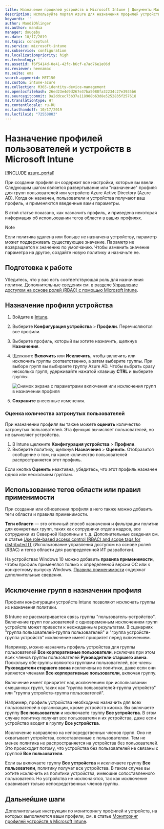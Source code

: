 ```yaml
---
title: Назначение профилей устройств в Microsoft Intune | Документы Майкрософт
description: Используйте портал Azure для назначения профилей устройств и политик пользователям и устройствам. Сведения об исключении групп из назначения профилей в Microsoft Intune.
keywords: ''
author: MandiOhlinger
ms.author: mandia
manager: dougeby
ms.date: 10/17/2019
ms.topic: conceptual
ms.service: microsoft-intune
ms.subservice: configuration
ms.localizationpriority: high
ms.technology: ''
ms.assetid: f6f5414d-0e41-42fc-b6cf-e7ad76e1e06d
ms.reviewer: heenamac
ms.suite: ems
search.appverid: MET150
ms.custom: intune-azure
ms.collection: M365-identity-device-management
ms.openlocfilehash: 26ed23e4d9d267e37ba5088fa32234c27e3935b6
ms.sourcegitcommit: 9a2ddcec73b37a118908b63d8e5252835f257618
ms.translationtype: HT
ms.contentlocale: ru-RU
ms.lasthandoff: 10/17/2019
ms.locfileid: "72550803"
---
```

# <a name="assign-user-and-device-profiles-in-microsoft-intune"></a>Назначение профилей пользователей и устройств в Microsoft Intune

[!INCLUDE [azure_portal](../includes/azure_portal.md)]

При создании профиля он содержит все настройки, которые вы ввели. Следующим шагом является развертывание или "назначение" профиля для групп пользователей или устройств Azure Active Directory (Azure AD). Когда он назначен, пользователи и устройства получают ваш профиль, и применяются введенные вами параметры.

В этой статье показано, как назначить профиль, и приведена некоторая информация об использовании тегов области в ваших профилях.

> [!NOTE]  
> Если политика удалена или больше не назначена устройству, параметр может поддерживать существующее значение. Параметр не возвращается к значению по умолчанию. Чтобы изменить значение параметра на другое, создайте новую политику и назначьте ее.

## <a name="before-you-begin"></a>Подготовка к работе

Убедитесь, что у вас есть соответствующая роль для назначения политик. Дополнительные сведения см. в разделе [Управление доступом на основе ролей (RBAC) с помощью Microsoft Intune](../fundamentals/role-based-access-control.md).

## <a name="assign-a-device-profile"></a>Назначение профиля устройства

1. Войдите в [Intune](https://go.microsoft.com/fwlink/?linkid=2090973).
2. Выберите **Конфигурация устройства** > **Профили**. Перечисляются все профили.
3. Выберите профиль, который вы хотите назначить, щелкнув **Назначения**.
4. Щелкните **Включить** или **Исключить**, чтобы включить или исключить группы соответственно, а затем выберите группы. При выборе групп вы выбираете группу Azure AD. Чтобы выбрать сразу несколько групп, удерживайте нажатой клавишу **CTRL** и выберите группы.

    ![Снимок экрана с параметрами включения или исключения групп в назначении профиля](./media/device-profile-assign/group-include-exclude.png)

5. **Сохраните** внесенные изменения.

### <a name="evaluate-how-many-users-are-targeted"></a>Оценка количества затронутых пользователей

При назначении профиля вы также можете **оценить** количество затронутых пользователей. Эта функция вычисляет пользователей, но не вычисляет устройства.

1. В Intune щелкните **Конфигурация устройства** > **Профили**.
2. Выберите политику, щелкнув **Назначения** > **Оценить**. Отобразится сообщение о том, на какое количество пользователей распространяется этот профиль.

Если кнопка **Оценить** неактивна, убедитесь, что этот профиль назначен одной или нескольким группам.

## <a name="use-scope-tags-or-applicability-rules"></a>Использование тегов области или правил применимости

При создании или обновлении профиля в него также можно добавить теги области и правила применимости.

**Теги области** — это отличный способ назначения и фильтрации политик для конкретных групп, таких как сотрудники отдела кадров, все сотрудники из Северной Каролины и т. д. Дополнительные сведения см. в статье [Use role-based access control (RBAC) and scope tags for distributed IT](../fundamentals/scope-tags.md) (Использование управления доступом на основе ролей (RBAC) и тегов области для распределенной ИТ разработки).

На устройствах Windows 10 можно добавить **правила применимости**, чтобы профиль применялся только к определенной версии ОС или к конкретному выпуску Windows. [Правила применимости](device-profile-create.md#applicability-rules) содержат дополнительные сведения.

## <a name="exclude-groups-from-a-profile-assignment"></a>Исключение групп в назначении профиля

Профили конфигурации устройств Intune позволяют исключать группы из назначения политики.

В Intune не рассматривается связь группы "пользователь-устройство". Включение групп пользователей с одновременным исключением групп устройств может привести к неожиданным результатам. В сценариях "группа пользователей-группа пользователей" и "группа устройств-группа устройств" исключение имеет приоритет перед включением.

Например, можно назначить профиль устройства для группы пользователей **Все корпоративные пользователи**, исключив при этом всех членов группы пользователей **Руководители старшего звена**. Поскольку обе группы являются группами пользователей, все члены **Руководители старшего звена** исключены из политики, даже если они являются членами **Все корпоративные пользователи**, включая группу.

Включение имеет приоритет над исключением при использовании смешанных групп, таких как "группа пользователей-группа устройств" или "группа устройств-группа пользователей".

Например, профиль устройства необходимо назначить для всех пользователей в организации, кроме устройств киоска. Вы включаете группу **Все пользователи** и исключаете группу **Все устройства**. В этом случае политику получат все пользователи и их устройства, даже если устройство входит в группу **Все устройства**.

Исключение направлено на непосредственных членов групп. Оно не охватывает устройства, сопоставленные с пользователем. Тем не менее политика не распространяется на устройства без пользователей. Это происходит потому, что устройства без пользователей не связаны с группой **Все пользователи**.

Если вы включаете группу **Все устройства** и исключаете группу **Все пользователи**, политику получат все устройства. В таком случае вы хотите исключить из политики устройства, имеющие сопоставленного пользователя. Но устройства не исключаются, так как исключение сравнивает только непосредственных членов группы.

## <a name="next-steps"></a>Дальнейшие шаги

Дополнительные инструкции по мониторингу профилей и устройств, на которых выполняются ваши профили, см. в статье [Мониторинг профилей устройств в Microsoft Intune](device-profile-monitor.md).
